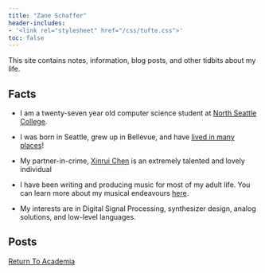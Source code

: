 ```yaml
---
title: "Zane Schaffer"
header-includes:
- '<link rel="stylesheet" href="/css/tufte.css">'
toc: false
---
```


This site contains notes, information, blog posts, and other
tidbits about my life.

## Facts
- I am a twenty-seven year old computer science student at [North Seattle
College](https://northseattle.edu).

- I was born in Seattle, grew up in Bellevue, and have [lived in many
places](/travels.html)!

- My partner-in-crime, [Xinrui Chen](https://xinrui.work) is an extremely
  talented and lovely individual

- I have been writing and producing music for most of my adult life. You can
learn more about my musical endeavours [here](/music.html).

- My interests are in Digital Signal Processing, synthesizer design, analog
solutions, and low-level languages.

## Posts
[Return To Academia](/posts/return_to_academia.html)
